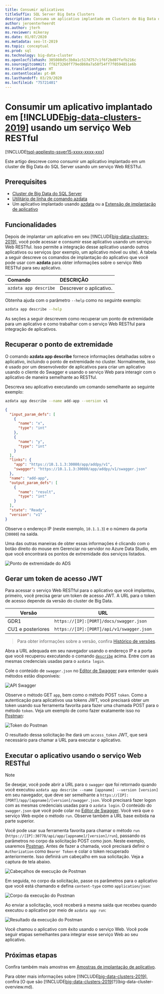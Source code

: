 ```yaml
---
title: Consumir aplicativos
titleSuffix: SQL Server Big Data Clusters
description: Consuma um aplicativo implantado em Clusters de Big Data do SQL Server usando um serviço Web RESTful.
author: jeroenterheerdt
ms.author: jterh
ms.reviewer: mikeray
ms.date: 01/07/2020
ms.metadata: seo-lt-2019
ms.topic: conceptual
ms.prod: sql
ms.technology: big-data-cluster
ms.openlocfilehash: 305080d5c3b0a1c517d757c1f6f2bd07fefb216c
ms.sourcegitcommit: ff82f3260ff79ed860a7a58f54ff7f0594851e6b
ms.translationtype: HT
ms.contentlocale: pt-BR
ms.lasthandoff: 03/29/2020
ms.locfileid: "75721401"
---
```

# <a name="consume-an-app-deployed-on-big-data-clusters-2019-using-a-restful-web-service"></a>Consumir um aplicativo implantado em [!INCLUDE[big-data-clusters-2019](../includes/ssbigdataclusters-ss-nover.md)] usando um serviço Web RESTful

[!INCLUDE[tsql-appliesto-ssver15-xxxx-xxxx-xxx](../includes/tsql-appliesto-ssver15-xxxx-xxxx-xxx.md)]

Este artigo descreve como consumir um aplicativo implantado em um cluster de Big Data do SQL Server usando um serviço Web RESTful.

## <a name="prerequisites"></a>Prerequisites

- [Cluster de Big Data do SQL Server](deployment-guidance.md)
- [Utilitário de linha de comando azdata](deploy-install-azdata.md)
- Um aplicativo implantado usando [azdata](big-data-cluster-create-apps.md) ou a [Extensão de implantação de aplicativo](app-deployment-extension.md)

## <a name="capabilities"></a>Funcionalidades

Depois de implantar um aplicativo em seu [!INCLUDE[big-data-clusters-2019](../includes/ssbigdataclusters-ver15.md)], você pode acessar e consumir esse aplicativo usando um serviço Web RESTful. Isso permite a integração desse aplicativo usando outros aplicativos ou serviços (por exemplo, um aplicativo móvel ou site). A tabela a seguir descreve os comandos de implantação do aplicativo que você pode usar com **azdata** para obter informações sobre o serviço Web RESTful para seu aplicativo.

|Comando |DESCRIÇÃO |
|:---|:---|
|`azdata app describe` | Descrever o aplicativo. |

Obtenha ajuda com o parâmetro `--help` como no seguinte exemplo:

```bash
azdata app describe --help
```

As seções a seguir descrevem como recuperar um ponto de extremidade para um aplicativo e como trabalhar com o serviço Web RESTful para integração de aplicativos.

## <a name="retrieve-the-endpoint"></a>Recuperar o ponto de extremidade

O comando **azdata app describe** fornece informações detalhadas sobre o aplicativo, incluindo o ponto de extremidade no cluster. Normalmente, isso é usado por um desenvolvedor de aplicativos para criar um aplicativo usando o cliente do Swagger e usando o serviço Web para interagir com o aplicativo de maneira semelhante ao RESTful.

Descreva seu aplicativo executando um comando semelhante ao seguinte exemplo:

```bash
azdata app describe --name add-app --version v1
```

```json
{
  "input_param_defs": [
    {
      "name": "x",
      "type": "int"
    },
    {
      "name": "y",
      "type": "int"
    }
  ],
  "links": {
    "app": "https://10.1.1.3:30080/app/addpy/v1",
    "swagger": "https://10.1.1.3:30080/app/addpy/v1/swagger.json"
  },
  "name": "add-app",
  "output_param_defs": [
    {
      "name": "result",
      "type": "int"
    }
  ],
  "state": "Ready",
  "version": "v1"
}
```

Observe o endereço IP (neste exemplo, `10.1.1.3`) e o número da porta (`30080`) na saída.

Uma das outras maneiras de obter essas informações é clicando com o botão direito do mouse em Gerenciar no servidor no Azure Data Studio, em que você encontrará os pontos de extremidade dos serviços listados.

![Ponto de extremidade do ADS](media/big-data-cluster-consume-apps/ads_end_point.png)

## <a name="generate-a-jwt-access-token"></a>Gerar um token de acesso JWT

Para acessar o serviço Web RESTful para o aplicativo que você implantou, primeiro, você precisa gerar um token de acesso JWT. A URL para o token de acesso depende da versão do cluster de Big Data. 

|Versão |URL|
|------------|------|
|GDR1|  `https://[IP]:[PORT]/docs/swagger.json`|
|CU1 e posteriores| `https://[IP]:[PORT]/api/v1/swagger.json`|

> Para obter informações sobre a versão, confira [Histórico de versões](release-notes-big-data-cluster.md#release-history).

Abra a URL adequada em seu navegador usando o endereço IP e a porta que você recuperou executando o comando [`describe`](#retrieve-the-endpoint) acima. Entre com as mesmas credenciais usadas para o `azdata login`.

Cole o conteúdo de `swagger.json` no [Editor de Swagger](https://editor.swagger.io) para entender quais métodos estão disponíveis:

![API Swagger](media/big-data-cluster-consume-apps/api_swagger.png)

Observe o método GET `app`, bem como o método POST `token`. Como a autenticação para aplicativos usa tokens JWT, você precisará obter um token usando sua ferramenta favorita para fazer uma chamada POST para o método `token`. Veja um exemplo de como fazer exatamente isso no [Postman](https://www.getpostman.com/):

![Token do Postman](media/big-data-cluster-consume-apps/postman_token.png)

O resultado dessa solicitação lhe dará um `access_token` JWT, que será necessário para chamar a URL para executar o aplicativo.

## <a name="execute-the-app-using-the-restful-web-service"></a>Executar o aplicativo usando o serviço Web RESTful

> [!NOTE]
> Se desejar, você pode abrir a URL para o `swagger` que foi retornado quando você executou `azdata app describe --name [appname] --version [version]` em seu navegador, que deve ser semelhante a `https://[IP]:[PORT]/app/[appname]/[version]/swagger.json`. Você precisará fazer logon com as mesmas credenciais usadas para o `azdata login`. O conteúdo do `swagger.json` que você pode colar no [Editor de Swagger](https://editor.swagger.io). Você verá que o serviço Web expõe o método `run`. Observe também a URL base exibida na parte superior.

Você pode usar sua ferramenta favorita para chamar o método `run` (`https://[IP]:30778/api/app/[appname]/[version]/run`), passando os parâmetros no corpo da solicitação POST como json. Neste exemplo, usaremos [Postman](https://www.getpostman.com/). Antes de fazer a chamada, você precisará definir o `Authorization` como `Bearer Token` e colar o token recuperado anteriormente. Isso definirá um cabeçalho em sua solicitação. Veja a captura de tela abaixo.

![Cabeçalhos de execução de Postman](media/big-data-cluster-consume-apps/postman_run_1.png)

Em seguida, no corpo da solicitação, passe os parâmetros para o aplicativo que você está chamando e defina `content-type` como `application/json`:

![Corpo da execução do Postman](media/big-data-cluster-consume-apps/postman_run_2.png)

Ao enviar a solicitação, você receberá a mesma saída que recebeu quando executou o aplicativo por meio de `azdata app run`:

![Resultado da execução do Postman](media/big-data-cluster-consume-apps/postman_result.png)

Você chamou o aplicativo com êxito usando o serviço Web. Você pode seguir etapas semelhantes para integrar esse serviço Web ao seu aplicativo.

## <a name="next-steps"></a>Próximas etapas

Confira também mais amostras em [Amostras de implantação de aplicativo](https://aka.ms/sql-app-deploy).

Para obter mais informações sobre [!INCLUDE[big-data-clusters-2019](../includes/ssbigdataclusters-ss-nover.md)], confira [O que são [!INCLUDE[big-data-clusters-2019](../includes/ssbigdataclusters-ver15.md)]?](big-data-cluster-overview.md).
